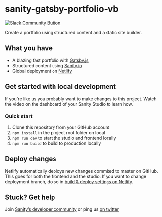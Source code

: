 # sanity-gatsby-portfolio-vb

[![Slack Community Button](https://slack.sanity.io/badge.svg)](https://slack.sanity.io/)

Create a portfolio using structured content and a static site builder.

## What you have

- A blazing fast portfolio with [Gatsby.js](https://gatsbyjs.org)
- Structured content using [Sanity.io](https://www.sanity.io)
- Global deployment on [Netlify](https://netlify.com)

## Get started with local development

If you're like us you probably want to make changes to this project. Watch the video on the dashboard of your Sanity Studio to learn how.

### Quick start

1. Clone this repository from your GitHub account
2. `npm install` in the project root folder on local
3. `npm run dev` to start the studio and frontend locally
4. `npm run build` to build to production locally

## Deploy changes

Netlify automatically deploys new changes commited to master on GitHub. This goes for both the frontend and the studio. If you want to change deployment branch, do so in [build & deploy settings on Netlify](https://www.netlify.com/docs/continuous-deployment/#branches-deploys).

## Stuck? Get help

Join [Sanity’s developer community](https://slack.sanity.io) or ping us [on twitter](https://twitter.com/sanity_io)

